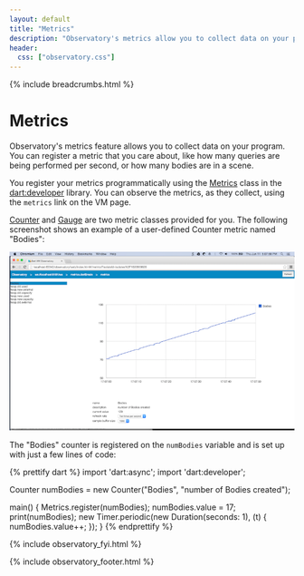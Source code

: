 ```yaml
---
layout: default
title: "Metrics"
description: "Observatory's metrics allow you to collect data on your program."
header:
  css: ["observatory.css"]
---
```


{% include breadcrumbs.html %}

# Metrics

Observatory's metrics feature allows you to collect data on your program.
You can register a metric that you care about, like how many queries are
being performed per second, or how many bodies are in a scene.

You register your metrics programmatically using the
[Metrics](https://api.dartlang.org/apidocs/channels/be/dartdoc-viewer/dart:developer.Metrics)
class in the
[dart:developer](https://api.dartlang.org/apidocs/channels/be/dartdoc-viewer/dart:developer)
library.  You can observe the metrics, as they collect,
using the `metrics` link on the VM page.

[Counter](https://api.dartlang.org/apidocs/channels/be/dartdoc-viewer/dart:developer.Counter) and
[Gauge](https://api.dartlang.org/apidocs/channels/be/dartdoc-viewer/dart:developer.Gauge)
are two metric classes provided for you. The following screenshot
shows an example of a user-defined Counter metric named "Bodies":

<img src="images/ObservatoryMetrics.png" alt="example showing Metrics using a Counter">

The "Bodies" counter is registered on the `numBodies` variable and is
set up with just a few lines of code:

{% prettify dart %}
import 'dart:async';
import 'dart:developer';

Counter numBodies = new Counter("Bodies", "number of Bodies created");

main() {
  Metrics.register(numBodies);
  numBodies.value = 17;
  print(numBodies);
  new Timer.periodic(new Duration(seconds: 1), (t) {
    numBodies.value++;
  });
}
{% endprettify %}

{% include observatory_fyi.html %}

{% include observatory_footer.html %}

